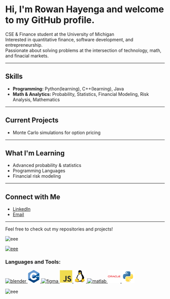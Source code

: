 # Hi, I'm Rowan Hayenga and welcome to my GitHub profile.

CSE & Finance student at the University of Michigan  
Interested in quantitative finance, software development, and entrepreneurship.   
Passionate about solving problems at the intersection of technology, math, and finacial markets.

---

## Skills 
- **Programming:** Python(learning), C++(learning), Java
- **Math & Analytics:** Probability, Statistics, Financial Modeling, Risk Analysis, Mathematics  

---

## Current Projects  
- Monte Carlo simulations for option pricing  

---

## What I'm Learning  
- Advanced probability & statistics  
- Programming Languages  
- Financial risk modeling 

---

## Connect with Me  
- [LinkedIn](https://www.linkedin.com/in/rowan-hayenga-59b140369)  
- [Email](mailto:rhayenga@umich.edu)  

---
Feel free to check out my repositories and projects!

<p align="left"> <img src="https://komarev.com/ghpvc/?username=eee&label=Profile%20views&color=0e75b6&style=flat" alt="eee" /> </p>

<p align="left"> <a href="https://github.com/ryo-ma/github-profile-trophy"><img src="https://github-profile-trophy.vercel.app/?username=eee" alt="eee" /></a> </p>


<h3 align="left">Languages and Tools:</h3>
<p align="left"> <a href="https://www.blender.org/" target="_blank" rel="noreferrer"> <img src="https://download.blender.org/branding/community/blender_community_badge_white.svg" alt="blender" width="40" height="40"/> </a> <a href="https://www.w3schools.com/cpp/" target="_blank" rel="noreferrer"> <img src="https://raw.githubusercontent.com/devicons/devicon/master/icons/cplusplus/cplusplus-original.svg" alt="cplusplus" width="40" height="40"/> </a> <a href="https://www.figma.com/" target="_blank" rel="noreferrer"> <img src="https://www.vectorlogo.zone/logos/figma/figma-icon.svg" alt="figma" width="40" height="40"/> </a> <a href="https://developer.mozilla.org/en-US/docs/Web/JavaScript" target="_blank" rel="noreferrer"> <img src="https://raw.githubusercontent.com/devicons/devicon/master/icons/javascript/javascript-original.svg" alt="javascript" width="40" height="40"/> </a> <a href="https://www.linux.org/" target="_blank" rel="noreferrer"> <img src="https://raw.githubusercontent.com/devicons/devicon/master/icons/linux/linux-original.svg" alt="linux" width="40" height="40"/> </a> <a href="https://www.mathworks.com/" target="_blank" rel="noreferrer"> <img src="https://upload.wikimedia.org/wikipedia/commons/2/21/Matlab_Logo.png" alt="matlab" width="40" height="40"/> </a> <a href="https://www.oracle.com/" target="_blank" rel="noreferrer"> <img src="https://raw.githubusercontent.com/devicons/devicon/master/icons/oracle/oracle-original.svg" alt="oracle" width="40" height="40"/> </a> <a href="https://www.python.org" target="_blank" rel="noreferrer"> <img src="https://raw.githubusercontent.com/devicons/devicon/master/icons/python/python-original.svg" alt="python" width="40" height="40"/> </a> </p>

<p><img align="center" src="https://github-readme-stats.vercel.app/api/top-langs?username=eee&show_icons=true&locale=en&layout=compact" alt="eee" /></p>
